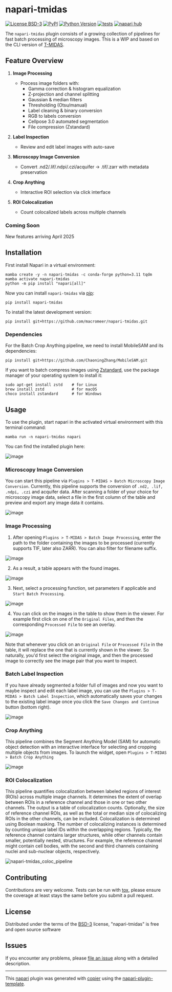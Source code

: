 # napari-tmidas

[![License BSD-3](https://img.shields.io/pypi/l/napari-tmidas.svg?color=green)](https://github.com/macromeer/napari-tmidas/raw/main/LICENSE)
[![PyPI](https://img.shields.io/pypi/v/napari-tmidas.svg?color=green)](https://pypi.org/project/napari-tmidas)
[![Python Version](https://img.shields.io/pypi/pyversions/napari-tmidas.svg?color=green)](https://python.org)
[![tests](https://github.com/macromeer/napari-tmidas/workflows/tests/badge.svg)](https://github.com/macromeer/napari-tmidas/actions)
[![napari hub](https://img.shields.io/endpoint?url=https://api.napari-hub.org/shields/napari-tmidas)](https://napari-hub.org/plugins/napari-tmidas)
<!-- [![codecov](https://codecov.io/gh/macromeer/napari-tmidas/branch/main/graph/badge.svg)](https://codecov.io/gh/macromeer/napari-tmidas) -->
The `napari-tmidas` plugin consists of a growing collection of pipelines for fast batch processing of microscopy images. This is a WIP and based on the CLI version of [T-MIDAS](https://github.com/MercaderLabAnatomy/T-MIDAS).

## Feature Overview

1. **Image Processing**
   - Process image folders with:
     - Gamma correction & histogram equalization
     - Z-projection and channel splitting
     - Gaussian & median filters
     - Thresholding (Otsu/manual)
     - Label cleaning & binary conversion
     - RGB to labels conversion
     - Cellpose 3.0 automated segmentation
     - File compression (Zstandard)

2. **Label Inspection**
   - Review and edit label images with auto-save

3. **Microscopy Image Conversion**
   - Convert .nd2/.lif/.ndpi/.czi/acquifer → .tif/.zarr with metadata preservation

4. **Crop Anything**
   - Interactive ROI selection via click interface

5. **ROI Colocalization**
   - Count colocalized labels across multiple channels



### Coming Soon
New features arriving April 2025


## Installation

First install Napari in a virtual environment:

    mamba create -y -n napari-tmidas -c conda-forge python=3.11 tqdm
    mamba activate napari-tmidas
    python -m pip install "napari[all]"

Now you can install `napari-tmidas` via [pip]:

    pip install napari-tmidas

To install the latest development version:

    pip install git+https://github.com/macromeer/napari-tmidas.git

### Dependencies

For the Batch Crop Anything pipeline, we need to install MobileSAM and its dependencies:

    pip install git+https://github.com/ChaoningZhang/MobileSAM.git


If you want to batch compress images using [Zstandard](https://github.com/facebook/zstd), use the package manager of your operating system to install it:

    sudo apt-get install zstd    # for Linux
    brew install zstd            # for macOS
    choco install zstandard      # for Windows


## Usage

To use the plugin, start napari in the activated virtual environment with this terminal command:

    mamba run -n napari-tmidas napari

You can find the installed plugin here:

![image](https://github.com/user-attachments/assets/504db09a-d66e-49eb-90cd-3237024d9d7a)


### Microscopy Image Conversion

You can start this pipeline via `Plugins > T-MIDAS > Batch Microscopy Image Conversion`. Currently, this pipeline supports the conversion of `.nd2, .lif, .ndpi, .czi` and acquifer data. After scanning a folder of your choice for microscopy image data, select a file in the first column of the table and preview and export any image data it contains.

![image](https://github.com/user-attachments/assets/e377ca71-2f30-447d-825e-d2feebf7061b)

### Image Processing

1. After opening `Plugins > T-MIDAS > Batch Image Processing`, enter the path to the folder containing the images to be processed (currently supports TIF, later also ZARR). You can also filter for filename suffix.

![image](https://github.com/user-attachments/assets/41ecb689-9abe-4371-83b5-9c5eb37069f9)

2. As a result, a table appears with the found images.

![image](https://github.com/user-attachments/assets/8360942a-be8f-49ec-bc25-385ee43bd601)

3. Next, select a processing function, set parameters if applicable and `Start Batch Processing`.

![image](https://github.com/user-attachments/assets/05929660-6672-4f76-89da-4f17749ccfad)

4. You can click on the images in the table to show them in the viewer. For example first click on one of the `Original Files`, and then the corresponding `Processed File` to see an overlay.

![image](https://github.com/user-attachments/assets/cfe84828-c1cc-4196-9a53-5dfb82d5bfce)

Note that whenever you click on an `Original File` or `Processed File` in the table, it will replace the one that is currently shown in the viewer. So naturally, you'd first select the original image, and then the processed image to correctly see the image pair that you want to inspect.

### Batch Label Inspection
If you have already segmented a folder full of images and now you want to maybe inspect and edit each label image, you can use the `Plugins > T-MIDAS > Batch Label Inspection`, which automatically saves your changes to the existing label image once you click the `Save Changes and Continue` button (bottom right).

![image](https://github.com/user-attachments/assets/0bf8c6ae-4212-449d-8183-e91b23ba740e)

### Crop Anything
This pipeline combines the Segment Anything Model (SAM) for automatic object detection with an interactive interface for selecting and cropping multiple objects from images. To launch the widget, open `Plugins > T-MIDAS > Batch Crop Anything`

![image](https://github.com/user-attachments/assets/6d72c2a2-1064-4a27-b398-a9b86fcbc443)

### ROI Colocalization
This pipeline quantifies colocalization between labeled regions of interest (ROIs) across multiple image channels. It determines the extent of overlap between ROIs in a reference channel and those in one or two other channels. The output is a table of colocalization counts. Optionally, the size of reference channel ROIs, as well as the total or median size of colocalizing ROIs in the other channels, can be included. Colocalization is determined using Boolean masking. The number of colocalizing instances is determined by counting unique label IDs within the overlapping regions. Typically, the reference channel contains larger structures, while other channels contain smaller, potentially nested, structures. For example, the reference channel might contain cell bodies, with the second and third channels containing nuclei and sub-nuclear objects, respectively.

![napari-tmidas_coloc_pipeline](https://github.com/user-attachments/assets/2f9022a0-7b88-4588-a448-250f07a634d7)


## Contributing

Contributions are very welcome. Tests can be run with [tox], please ensure
the coverage at least stays the same before you submit a pull request.

## License

Distributed under the terms of the [BSD-3] license,
"napari-tmidas" is free and open source software

## Issues

If you encounter any problems, please [file an issue] along with a detailed description.

[napari]: https://github.com/napari/napari
[copier]: https://copier.readthedocs.io/en/stable/
[@napari]: https://github.com/napari
[MIT]: http://opensource.org/licenses/MIT
[BSD-3]: http://opensource.org/licenses/BSD-3-Clause
[GNU GPL v3.0]: http://www.gnu.org/licenses/gpl-3.0.txt
[GNU LGPL v3.0]: http://www.gnu.org/licenses/lgpl-3.0.txt
[Apache Software License 2.0]: http://www.apache.org/licenses/LICENSE-2.0
[Mozilla Public License 2.0]: https://www.mozilla.org/media/MPL/2.0/index.txt
[napari-plugin-template]: https://github.com/napari/napari-plugin-template

[file an issue]: https://github.com/macromeer/napari-tmidas/issues

----------------------------------

This [napari] plugin was generated with [copier] using the [napari-plugin-template].

<!--
Don't miss the full getting started guide to set up your new package:
https://github.com/napari/napari-plugin-template#getting-started

and review the napari docs for plugin developers:
https://napari.org/stable/plugins/index.html
-->

[napari]: https://github.com/napari/napari
[tox]: https://tox.readthedocs.io/en/latest/
[pip]: https://pypi.org/project/pip/
[PyPI]: https://pypi.org/
